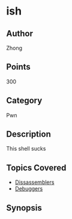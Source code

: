 # ish
## Author
Zhong
## Points
300
## Category
Pwn
## Description
This shell sucks
## Topics Covered

- [Dissassemblers](/reverse-engineering/what-are-disassemblers/)
- [Debuggers](/reverse-engineering/what-is-gdb/)
## Synopsis

